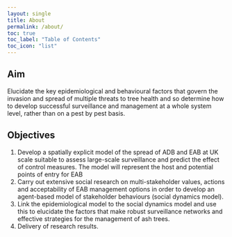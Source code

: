 ```yaml
---
layout: single
title: About
permalink: /about/
toc: true
toc_label: "Table of Contents"
toc_icon: "list"
---
```


## Aim

Elucidate the key epidemiological and behavioural factors that govern the invasion and spread of multiple threats to tree health and so determine how to develop successful surveillance and management at a whole system level, rather than on a pest by pest basis.

## Objectives

1. Develop a spatially explicit model of the spread of ADB and EAB at UK scale suitable to assess large-scale surveillance and predict the effect of control measures. The model will represent the host and potential points of entry for EAB
2. Carry out extensive social research on multi-stakeholder values, actions and acceptability of EAB management options in order to develop an agent-based model of stakeholder behaviours (social dynamics model).  
3. Link the epidemiological model to the social dynamics model and use this to elucidate the factors that make robust surveillance networks and effective strategies for the management of ash trees.
4. Delivery of research results. 